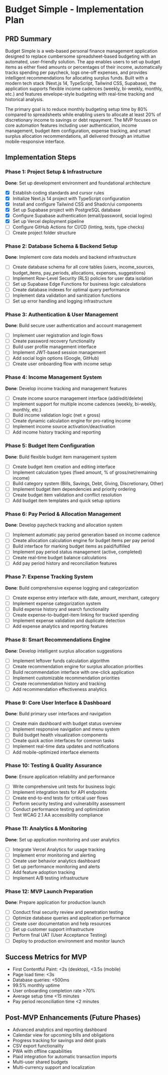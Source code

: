 # Budget Simple - Implementation Plan

## PRD Summary

Budget Simple is a web-based personal finance management application designed to replace cumbersome spreadsheet-based budgeting with an automated, user-friendly solution. The app enables users to set up budget items as either fixed amounts or percentages of their income, automatically tracks spending per paycheck, logs one-off expenses, and provides intelligent recommendations for allocating surplus funds. Built with a modern tech stack (Next.js 14, TypeScript, Tailwind CSS, Supabase), the application supports flexible income cadences (weekly, bi-weekly, monthly, etc.) and features envelope-style budgeting with real-time tracking and historical analysis.

The primary goal is to reduce monthly budgeting setup time by 80% compared to spreadsheets while enabling users to allocate at least 20% of discretionary income to savings or debt repayment. The MVP focuses on core automation features including user authentication, income management, budget item configuration, expense tracking, and smart surplus allocation recommendations, all delivered through an intuitive mobile-responsive interface.

## Implementation Steps

### Phase 1: Project Setup & Infrastructure

**Done**: Set up development environment and foundational architecture

- [x] Establish coding standards and cursor rules
- [x] Initialize Next.js 14 project with TypeScript configuration
- [x] Install and configure Tailwind CSS and Shadcn/ui components
- [x] Set up Supabase project with PostgreSQL database
- [x] Configure Supabase authentication (email/password, social logins)
- [x] Set up Vercel deployment pipeline
- [ ] Configure GitHub Actions for CI/CD (linting, tests, type checks)
- [ ] Create project folder structure

### Phase 2: Database Schema & Backend Setup

**Done**: Implement core data models and backend infrastructure

- [ ] Create database schema for all core tables (users, income_sources, budget_items, pay_periods, allocations, expenses, suggestions)
- [ ] Implement Row-Level Security (RLS) policies for user data isolation
- [ ] Set up Supabase Edge Functions for business logic calculations
- [ ] Create database indexes for optimal query performance
- [ ] Implement data validation and sanitization functions
- [ ] Set up error handling and logging infrastructure

### Phase 3: Authentication & User Management

**Done**: Build secure user authentication and account management

- [ ] Implement user registration and login flows
- [ ] Create password recovery functionality
- [ ] Build user profile management interface
- [ ] Implement JWT-based session management
- [ ] Add social login options (Google, GitHub)
- [ ] Create user onboarding flow with income setup

### Phase 4: Income Management System

**Done**: Develop income tracking and management features

- [ ] Create income source management interface (add/edit/delete)
- [ ] Implement support for multiple income cadences (weekly, bi-weekly, monthly, etc.)
- [ ] Build income validation logic (net ≤ gross)
- [ ] Create dynamic calculation engine for pro-rating income
- [ ] Implement income source activation/deactivation
- [ ] Add income history tracking and reporting

### Phase 5: Budget Item Configuration

**Done**: Build flexible budget item management system

- [ ] Create budget item creation and editing interface
- [ ] Implement calculation types (fixed amount, % of gross/net/remaining income)
- [ ] Build category system (Bills, Savings, Debt, Giving, Discretionary, Other)
- [ ] Implement budget item dependencies and priority ordering
- [ ] Create budget item validation and conflict resolution
- [ ] Add budget item templates and quick setup options

### Phase 6: Pay Period & Allocation Management

**Done**: Develop paycheck tracking and allocation system

- [ ] Implement automatic pay period generation based on income cadence
- [ ] Create allocation calculation engine for budget items per pay period
- [ ] Build interface for marking budget items as paid/fulfilled
- [ ] Implement pay period status management (active, completed)
- [ ] Create real-time budget balance calculations
- [ ] Add pay period history and reconciliation features

### Phase 7: Expense Tracking System

**Done**: Build comprehensive expense logging and categorization

- [ ] Create expense entry interface with date, amount, merchant, category
- [ ] Implement expense categorization system
- [ ] Build expense history and search functionality
- [ ] Create expense-to-budget-item linking for tracked spending
- [ ] Implement expense validation and duplicate detection
- [ ] Add expense analytics and reporting features

### Phase 8: Smart Recommendations Engine

**Done**: Develop intelligent surplus allocation suggestions

- [ ] Implement leftover funds calculation algorithm
- [ ] Create recommendation engine for surplus allocation priorities
- [ ] Build recommendation interface with one-click application
- [ ] Implement customizable recommendation priorities
- [ ] Create recommendation history and tracking
- [ ] Add recommendation effectiveness analytics

### Phase 9: Core User Interface & Dashboard

**Done**: Build primary user interfaces and navigation

- [ ] Create main dashboard with budget status overview
- [ ] Implement responsive navigation and menu system
- [ ] Build budget health visualization components
- [ ] Create quick action interfaces for common tasks
- [ ] Implement real-time data updates and notifications
- [ ] Add mobile-optimized interface elements

### Phase 10: Testing & Quality Assurance

**Done**: Ensure application reliability and performance

- [ ] Write comprehensive unit tests for business logic
- [ ] Implement integration tests for API endpoints
- [ ] Create end-to-end tests for critical user flows
- [ ] Perform security testing and vulnerability assessment
- [ ] Conduct performance testing and optimization
- [ ] Test WCAG 2.1 AA accessibility compliance

### Phase 11: Analytics & Monitoring

**Done**: Set up application monitoring and user analytics

- [ ] Integrate Vercel Analytics for usage tracking
- [ ] Implement error monitoring and alerting
- [ ] Create user behavior analytics dashboard
- [ ] Set up performance monitoring and alerts
- [ ] Add feature adoption tracking
- [ ] Implement A/B testing infrastructure

### Phase 12: MVP Launch Preparation

**Done**: Prepare application for production launch

- [ ] Conduct final security review and penetration testing
- [ ] Optimize database queries and application performance
- [ ] Create user documentation and help resources
- [ ] Set up customer support infrastructure
- [ ] Perform final UAT (User Acceptance Testing)
- [ ] Deploy to production environment and monitor launch

## Success Metrics for MVP

- First Contentful Paint: <2s (desktop), <3.5s (mobile)
- Page load time: <3s
- Database queries: <500ms
- 99.5% monthly uptime
- User onboarding completion rate >70%
- Average setup time <15 minutes
- Pay period reconciliation time <2 minutes

## Post-MVP Enhancements (Future Phases)

- Advanced analytics and reporting dashboard
- Calendar view for upcoming bills and obligations
- Progress tracking for savings and debt goals
- CSV export functionality
- PWA with offline capabilities
- Plaid integration for automatic transaction imports
- Multi-user shared budgets
- Multi-currency support and localization
